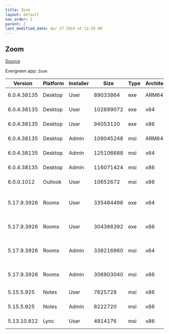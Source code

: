 ```yaml
---
title: Zoom
layout: default
nav_order: 2
parent: Z
last_modified_date: Apr 27 2024 at 12:28 AM
---
```


## Zoom

[Source](https://zoom.us/download)

Evergreen app: `Zoom`

| Version     | Platform | Installer | Size      | Type | Architecture | URI                                                                                                                                              |
| ----------- | -------- | --------- | --------- | ---- | ------------ | ------------------------------------------------------------------------------------------------------------------------------------------------ |
| 6.0.4.38135 | Desktop  | User      | 89033864  | exe  | ARM64        | [https://cdn.zoom.us/prod/6.0.4.38135/arm64/ZoomInstallerFull.exe](https://cdn.zoom.us/prod/6.0.4.38135/arm64/ZoomInstallerFull.exe)             |
| 6.0.4.38135 | Desktop  | User      | 102699072 | exe  | x64          | [https://cdn.zoom.us/prod/6.0.4.38135/x64/ZoomInstallerFull.exe](https://cdn.zoom.us/prod/6.0.4.38135/x64/ZoomInstallerFull.exe)                 |
| 6.0.4.38135 | Desktop  | User      | 94053120  | exe  | x86          | [https://cdn.zoom.us/prod/6.0.4.38135/ZoomInstallerFull.exe](https://cdn.zoom.us/prod/6.0.4.38135/ZoomInstallerFull.exe)                         |
| 6.0.4.38135 | Desktop  | Admin     | 109045248 | msi  | ARM64        | [https://cdn.zoom.us/prod/6.0.4.38135/arm64/ZoomInstallerFull.msi](https://cdn.zoom.us/prod/6.0.4.38135/arm64/ZoomInstallerFull.msi)             |
| 6.0.4.38135 | Desktop  | Admin     | 125106688 | msi  | x64          | [https://cdn.zoom.us/prod/6.0.4.38135/x64/ZoomInstallerFull.msi](https://cdn.zoom.us/prod/6.0.4.38135/x64/ZoomInstallerFull.msi)                 |
| 6.0.4.38135 | Desktop  | Admin     | 116071424 | msi  | x86          | [https://cdn.zoom.us/prod/6.0.4.38135/ZoomInstallerFull.msi](https://cdn.zoom.us/prod/6.0.4.38135/ZoomInstallerFull.msi)                         |
| 6.0.0.1012  | Outlook  | User      | 10652672  | msi  | x86          | [https://cdn.zoom.us/prod/6.0.0.1012/ZoomOutlookPluginSetup.msi](https://cdn.zoom.us/prod/6.0.0.1012/ZoomOutlookPluginSetup.msi)                 |
| 5.17.9.3926 | Rooms    | User      | 335484496 | exe  | x64          | [https://cdn.zoom.us/prod/5.17.9.3926/x64/zoomrooms-5.17.9.3926-x64.exe](https://cdn.zoom.us/prod/5.17.9.3926/x64/zoomrooms-5.17.9.3926-x64.exe) |
| 5.17.9.3926 | Rooms    | User      | 304366392 | exe  | x86          | [https://cdn.zoom.us/prod/5.17.9.3926/zoomrooms-5.17.9.3926-x86.exe](https://cdn.zoom.us/prod/5.17.9.3926/zoomrooms-5.17.9.3926-x86.exe)         |
| 5.17.9.3926 | Rooms    | Admin     | 338216960 | msi  | x64          | [https://cdn.zoom.us/prod/5.17.9.3926/x64/zoomrooms-5.17.9.3926-x64.msi](https://cdn.zoom.us/prod/5.17.9.3926/x64/zoomrooms-5.17.9.3926-x64.msi) |
| 5.17.9.3926 | Rooms    | Admin     | 306903040 | msi  | x86          | [https://cdn.zoom.us/prod/5.17.9.3926/zoomrooms-5.17.9.3926-x86.msi](https://cdn.zoom.us/prod/5.17.9.3926/zoomrooms-5.17.9.3926-x86.msi)         |
| 5.15.5.925  | Notes    | User      | 7625728   | msi  | x86          | [https://cdn.zoom.us/prod/5.15.5.925/ZoomNotesPluginSetup.msi](https://cdn.zoom.us/prod/5.15.5.925/ZoomNotesPluginSetup.msi)                     |
| 5.15.5.925  | Notes    | Admin     | 8222720   | msi  | x86          | [https://cdn.zoom.us/prod/5.15.5.925/ZoomNotesPluginAdminTool.msi](https://cdn.zoom.us/prod/5.15.5.925/ZoomNotesPluginAdminTool.msi)             |
| 5.13.10.812 | Lync     | User      | 4914176   | msi  | x86          | [https://cdn.zoom.us/prod/5.13.10.812/ZoomLyncPluginSetup.msi](https://cdn.zoom.us/prod/5.13.10.812/ZoomLyncPluginSetup.msi)                     |
